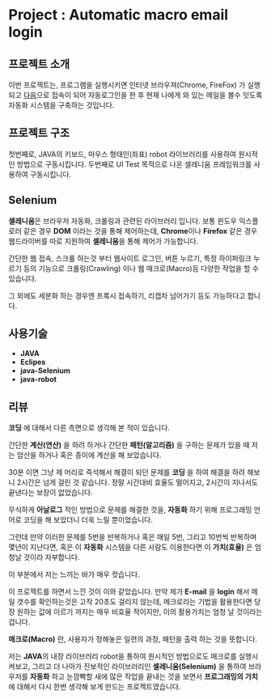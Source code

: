 # Project :  Automatic macro email login

## 프로젝트 소개

이번 프로젝트는, 프로그램을 실행시키면 인터넷 브라우져(Chrome, FireFox) 가 실행되고 [다음](www.daun.net)으로
접속이 되어 자동로그인을 한 후 현재 나에게 와 있는 메일을 볼수 잇도록 자동화 시스템을 구축하는 것입니다.

## 프로젝트 구조

첫번째로, JAVA의 키보드, 마우스 형태인(좌표) robot 라이브러리를 사용하여 원시적인 방법으로 구동시킵니다.
두번째로 UI Test 목적으로 나온 셀레니움 프레임워크를 사용하여 구동시킵니다.


## Selenium

**셀레니움**은 브라우저 자동화, 크롤링과 관련된 라이브러리 입니다. 
보통 윈도우 익스플로러 같은 경우 **DOM** 이라는 것을 통해 제어하는데, **Chrome**이나 **Firefox** 같은 경우 웹드라이버를 따로 지원하여 
**셀레니움**을 통해 제어가 가능합니다.

간단한 웹 접속, 스크롤 하는것 부터 웹사이트 로그인, 버튼 누르기, 특정 하이퍼링크 누르기 등의 기능으로 
크롤링(Crawling) 이나 웹 매크로(Macro)등 다양한 작업을 할 수 있습니다.


그 외에도 세분화 하는 경우엔 프록시 접속하기, 리캡차 넘어가기 등도 가능하다고 합니다.


## 사용기술

- **JAVA**
- **Eclipes**
- **java-Selenium**
- **java-robot**


## 리뷰

**코딩** 에 대해서 다른 측면으로 생각해 본 적이 있습니다.

간단한 **계산(연산)** 을 하려 하거나 간단한 **패턴(알고리즘)** 을 구하는 문제가 있을 때
저는 암산을 하거나 혹은 종이에 계산을 해 보았습니다.

30분 이면 그냥 제 머리로 즉석해서 해결이 되던 문제를 **코딩** 을 하여 해결을 하려 해보니 2시간은 넘게 걸린 것 같습니다.
정말 시간대비 효율도 떨어지고, 2시간이 지나서도 끝낸다는 보장이 없었습니다.

무식하게 **아날로그** 적인 방법으로 문제를 해결한 것을, **자동화** 하기 위해 프로그래밍 언어로 코딩을 해 보았더니 더욱 느릴 뿐이었습니다.

그런데 만약 이러한 문제를 5번을 반복하거나 혹은 매일 5번, 그리고 10번씩 반복하며 몇년이 지난다면,
혹은 이 **자동화** 시스템을 다른 사람도 이용한다면 이 **가치(효율)** 은 엄청날 것이라 자부합니다.

 이 부분에서 저는 느끼는 바가 매우 컷습니다. 
 
 이 프로젝트를 하면서 느낀 것이 이와 같았습니다. 
 만약 제가 **E-mail** 을 **login** 해서 메일 갯수를 확인하는것은 고작 20초도 걸리지 않는데, 메크로라는 기법을 활용한다면 당장 원하는 값에 이르기 까지는 매우 비효율 적이지만, 이의 활용가치는 엄청 날 것이라는 겁니다.
 
 **매크로(Macro)** 란, 사용자가 정해놓은 일련의 과정, 패턴을 출력 하는 것을 뜻합니다.
 
 저는 **JAVA**의 내장 라이브러리 robot을 통하여 원시적인 방법으로도 매크로를 실행시켜보고,
 그리고 더 나아가 진보적인 라이브러리인 **셀레니움(Selenium)** 을 통하여 브라우저를 **자동화** 하고 눈깜빡할 새에
 많은 작업을 끝내는 것을 보면서 **프로그래밍의 가치** 에 대해서 다시 한번 생각해 보게 만드는 프로젝트였습니다.

